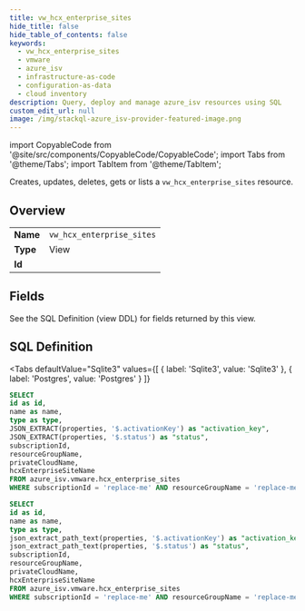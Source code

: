 ```yaml
--- 
title: vw_hcx_enterprise_sites
hide_title: false
hide_table_of_contents: false
keywords:
  - vw_hcx_enterprise_sites
  - vmware
  - azure_isv
  - infrastructure-as-code
  - configuration-as-data
  - cloud inventory
description: Query, deploy and manage azure_isv resources using SQL
custom_edit_url: null
image: /img/stackql-azure_isv-provider-featured-image.png
---
```


import CopyableCode from '@site/src/components/CopyableCode/CopyableCode';
import Tabs from '@theme/Tabs';
import TabItem from '@theme/TabItem';

Creates, updates, deletes, gets or lists a <code>vw_hcx_enterprise_sites</code> resource.

## Overview
<table><tbody>
<tr><td><b>Name</b></td><td><code>vw_hcx_enterprise_sites</code></td></tr>
<tr><td><b>Type</b></td><td>View</td></tr>
<tr><td><b>Id</b></td><td><CopyableCode code="azure_isv.vmware.vw_hcx_enterprise_sites" /></td></tr>
</tbody></table>

## Fields

See the SQL Definition (view DDL) for fields returned by this view.

## SQL Definition

<Tabs
defaultValue="Sqlite3"
values={[
{ label: 'Sqlite3', value: 'Sqlite3' },
{ label: 'Postgres', value: 'Postgres' }
]}
>
<TabItem value="Sqlite3">

```sql
SELECT
id as id,
name as name,
type as type,
JSON_EXTRACT(properties, '$.activationKey') as "activation_key",
JSON_EXTRACT(properties, '$.status') as "status",
subscriptionId,
resourceGroupName,
privateCloudName,
hcxEnterpriseSiteName
FROM azure_isv.vmware.hcx_enterprise_sites
WHERE subscriptionId = 'replace-me' AND resourceGroupName = 'replace-me' AND privateCloudName = 'replace-me';
```

</TabItem>
<TabItem value="Postgres">

```sql
SELECT
id as id,
name as name,
type as type,
json_extract_path_text(properties, '$.activationKey') as "activation_key",
json_extract_path_text(properties, '$.status') as "status",
subscriptionId,
resourceGroupName,
privateCloudName,
hcxEnterpriseSiteName
FROM azure_isv.vmware.hcx_enterprise_sites
WHERE subscriptionId = 'replace-me' AND resourceGroupName = 'replace-me' AND privateCloudName = 'replace-me';
```

</TabItem>
</Tabs>
